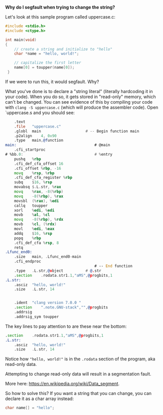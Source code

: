 **Why do I segfault when trying to change the string?**

Let's look at this sample program called uppercase.c:

```C
#include <stdio.h>
#include <ctype.h>

int main(void)
{
    // create a string and initialize to "hello"
    char *name = "hello, world!";

    // capitalize the first letter
    name[0] = toupper(name[0]);
 }
```

If we were to run this, it would segfault.  Why?

What you've done is to declare a "string literal" (literally hardcoding it in your code).  When you do so, it gets stored in "read-only" memory, which can't be changed. 
You can see evidence of this by compiling your code with `clang -S uppercase.c` (which will produce the assembler code). Open `uppercase.s and you should see:   

```asm
	.text
	.file	"uppercase.c"
	.globl	main                    # -- Begin function main
	.p2align	4, 0x90
	.type	main,@function
main:                                   # @main
	.cfi_startproc
# %bb.0:                                # %entry
	pushq	%rbp
	.cfi_def_cfa_offset 16
	.cfi_offset %rbp, -16
	movq	%rsp, %rbp
	.cfi_def_cfa_register %rbp
	subq	$16, %rsp
	movabsq	$.L.str, %rax
	movq	%rax, -8(%rbp)
	movq	-8(%rbp), %rax
	movsbl	(%rax), %edi
	callq	toupper
	xorl	%edi, %edi
	movb	%al, %cl
	movq	-8(%rbp), %rdx
	movb	%cl, (%rdx)
	movl	%edi, %eax
	addq	$16, %rsp
	popq	%rbp
	.cfi_def_cfa %rsp, 8
	retq
.Lfunc_end0:
	.size	main, .Lfunc_end0-main
	.cfi_endproc
                                        # -- End function
	.type	.L.str,@object          # @.str
	.section	.rodata.str1.1,"aMS",@progbits,1
.L.str:
	.asciz	"hello, world!"
	.size	.L.str, 14


	.ident	"clang version 7.0.0 "
	.section	".note.GNU-stack","",@progbits
	.addrsig
	.addrsig_sym toupper
```

The key lines to pay attention to are these near the bottom: 

```asm
.section	.rodata.str1.1,"aMS",@progbits,1
.L.str:
	.asciz	"hello, world!"
	.size	.L.str, 14
```

Notice how `"hello, world!"` is in the `.rodata` section of the program, aka read-only data. 

Attempting to change read-only data will result in a segmentation fault.

More here: https://en.wikipedia.org/wiki/Data_segment.

So how to solve this?  If you want a string that you can change, you can declare it as a char array instead:

```C
char name[] = "hello";
```
